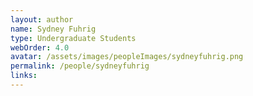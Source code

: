 ```yaml
---
layout: author
name: Sydney Fuhrig
type: Undergraduate Students
webOrder: 4.0
avatar: /assets/images/peopleImages/sydneyfuhrig.png
permalink: /people/sydneyfuhrig
links:
---
```

